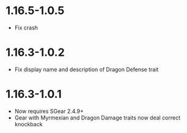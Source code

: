 1.16.5-1.0.5
============
* Fix crash
  
1.16.3-1.0.2
============
* Fix display name and description of Dragon Defense trait

1.16.3-1.0.1
============
* Now requires SGear 2.4.9+
* Gear with Myrmexian and Dragon Damage traits now deal correct knockback
